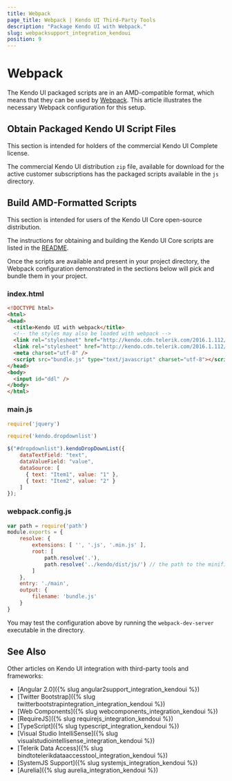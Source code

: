 ```yaml
---
title: Webpack
page_title: Webpack | Kendo UI Third-Party Tools
description: "Package Kendo UI with Webpack."
slug: webpacksupport_integration_kendoui
position: 9
---
```


# Webpack

The Kendo UI packaged scripts are in an AMD-compatible format, which means that they can be used by [Webpack](http://webpack.github.io). This article illustrates the necessary Webpack configuration for this setup.

## Obtain Packaged Kendo UI Script Files

This section is intended for holders of the commercial Kendo UI Complete license.

The commercial Kendo UI distribution `zip` file, available for download for the active customer subscriptions has the packaged scripts available in the `js` directory.

## Build AMD-Formatted Scripts

This section is intended for users of the Kendo UI Core open-source distribution.

The instructions for obtaining and building the Kendo UI Core scripts are listed in the [README](https://github.com/telerik/kendo-ui-core#how-to-build-kendo-ui-core).

Once the scripts are available and present in your project directory, the Webpack configuration demonstrated in the sections below will pick and bundle them in your project.

### index.html

```html
<!DOCTYPE html>
<html>
<head>
  <title>Kendo UI with webpack</title>
  <!-- the styles may also be loaded with webpack -->
  <link rel="stylesheet" href="http://kendo.cdn.telerik.com/2016.1.112/styles/kendo.common.min.css">
  <link rel="stylesheet" href="http://kendo.cdn.telerik.com/2016.1.112/styles/kendo.default.min.css">
  <meta charset="utf-8" />
  <script src="bundle.js" type="text/javascript" charset="utf-8"></script>
</head>
<body>
  <input id="ddl" />
</body>
</html>
```

### main.js

```javascript
require('jquery')

require('kendo.dropdownlist')

$("#dropdownlist").kendoDropDownList({
    dataTextField: "text",
    dataValueField: "value",
    dataSource: [
      { text: "Item1", value: "1" },
      { text: "Item2", value: "2" }
    ]
});
```

### webpack.config.js

```javascript
var path = require('path')
module.exports = {
    resolve: {
        extensions: [ '', '.js', '.min.js' ],
        root: [
            path.resolve('.'),
            path.resolve('../kendo/dist/js/') // the path to the minified scripts
        ]
    },
    entry: './main',
    output: {
        filename: 'bundle.js'
    }
}
```

You may test the configuration above by running the `webpack-dev-server` executable in the directory.

## See Also

Other articles on Kendo UI integration with third-party tools and frameworks:

* [Angular 2.0]({% slug angular2support_integration_kendoui %})
* [Twitter Bootstrap]({% slug twitterbootstrapintegration_integration_kendoui %})
* [Web Components]({% slug webcomponents_integration_kendoui %})
* [RequireJS]({% slug requirejs_integration_kendoui %})
* [TypeScript]({% slug typescript_integration_kendoui %})
* [Visual Studio IntelliSense]({% slug visualstudiointellisense_integration_kendoui %})
* [Telerik Data Access]({% slug bindtotelerikdataaccesstool_integration_kendoui %})
* [SystemJS Support]({% slug systemjs_integration_kendoui %})
* [Aurelia]({% slug aurelia_integration_kendoui %})
